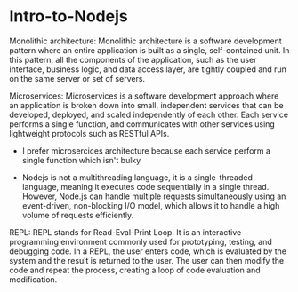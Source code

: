 # Intro-to-Nodejs


Monolithic architecture: Monolithic architecture is a software development pattern where an entire application is built as a single, self-contained unit. In this pattern, all the components of the application, such as the user interface, business logic, and data access layer, are tightly coupled and run on the same server or set of servers.

Microservices: Microservices is a software development approach where an application is broken down into small, independent services that can be developed, deployed, and scaled independently of each other. Each service performs a single function, and communicates with other services using lightweight protocols such as RESTful APIs.

- I prefer microsercices architecture because each service perform a single function which isn't bulky

- Nodejs is not a multithreading language, it is a single-threaded language, meaning it executes code sequentially in a single thread. However, Node.js can handle multiple requests simultaneously using an event-driven, non-blocking I/O model, which allows it to handle a high volume of requests efficiently.

REPL: REPL stands for Read-Eval-Print Loop. It is an interactive programming environment commonly used for prototyping, testing, and debugging code. In a REPL, the user enters code, which is evaluated by the system and the result is returned to the user. The user can then modify the code and repeat the process, creating a loop of code evaluation and modification.





